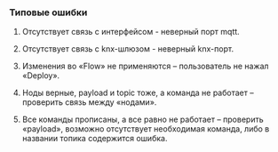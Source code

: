 ### Типовые ошибки

1. Отсутствует связь с интерфейсом - неверный порт mqtt.

2. Отсутствует связь с knx-шлюзом - неверный knx-порт.

3. Изменения во «Flow» не применяются – пользователь не нажал «Deploy».

4. Ноды верные, payload и topic тоже, а команда не работает – проверить связь между «нодами».

5. Все команды прописаны, а все равно не работает – проверить «payload», возможно отсутствует необходимая команда, либо в названии топика содержится ошибка.



